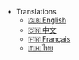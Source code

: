 - Translations
  - [:uk: English](/)
  - [:cn: 中文](/zh-cn/)
  - [:fr: Français](/fr-fr/)
  - [🇹🇭 ไทย](/th-th/)
